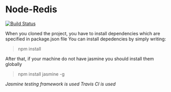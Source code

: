 # Node-Redis

[![Build Status](https://travis-ci.org/ahmetturkmen/NodeRecommendation.svg?branch=master)](https://travis-ci.org/ahmetturkmen/NodeRecommendation)

When you cloned the project, you have to install dependencies which are specified in package.json file 
You can install depedencies by simply writing: 

>npm install 

After that, if your machine do not have jasmine you should install them globally 

> npm install jasmine -g 


_Jasmine testing framework is used_
_Travis CI is used_
